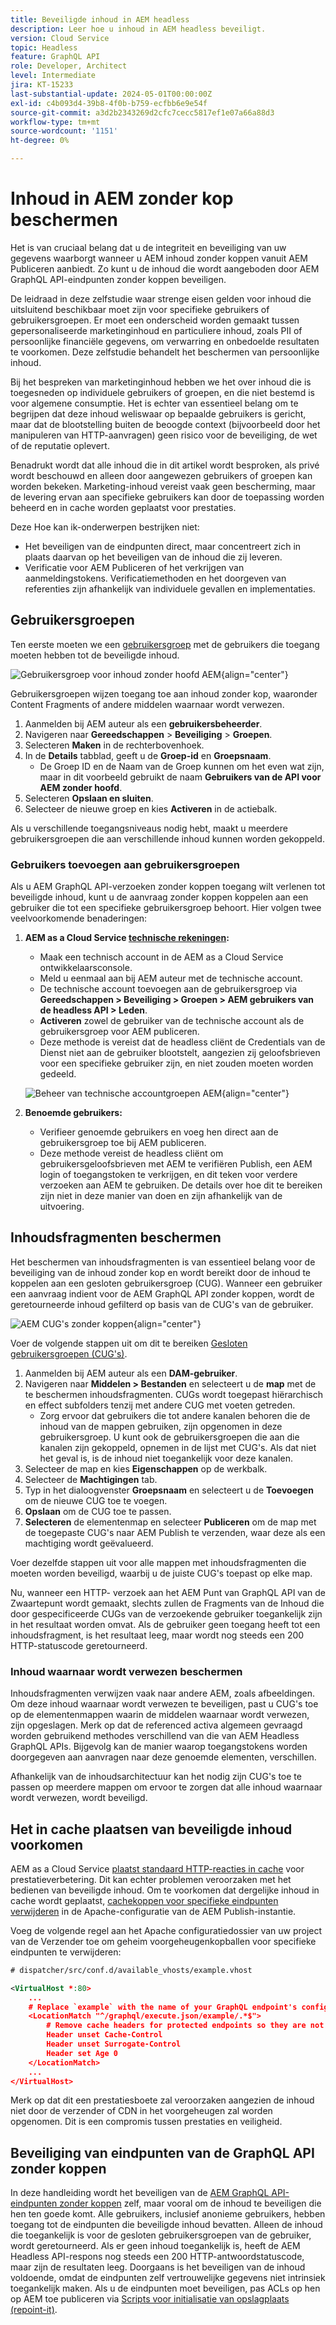 ```yaml
---
title: Beveiligde inhoud in AEM headless
description: Leer hoe u inhoud in AEM headless beveiligt.
version: Cloud Service
topic: Headless
feature: GraphQL API
role: Developer, Architect
level: Intermediate
jira: KT-15233
last-substantial-update: 2024-05-01T00:00:00Z
exl-id: c4b093d4-39b8-4f0b-b759-ecfbb6e9e54f
source-git-commit: a3d2b2343269d2cfc7cecc5817ef1e07a66a88d3
workflow-type: tm+mt
source-wordcount: '1151'
ht-degree: 0%

---
```


# Inhoud in AEM zonder kop beschermen

Het is van cruciaal belang dat u de integriteit en beveiliging van uw gegevens waarborgt wanneer u AEM inhoud zonder koppen vanuit AEM Publiceren aanbiedt. Zo kunt u de inhoud die wordt aangeboden door AEM GraphQL API-eindpunten zonder koppen beveiligen.

De leidraad in deze zelfstudie waar strenge eisen gelden voor inhoud die uitsluitend beschikbaar moet zijn voor specifieke gebruikers of gebruikersgroepen. Er moet een onderscheid worden gemaakt tussen gepersonaliseerde marketinginhoud en particuliere inhoud, zoals PII of persoonlijke financiële gegevens, om verwarring en onbedoelde resultaten te voorkomen. Deze zelfstudie behandelt het beschermen van persoonlijke inhoud.

Bij het bespreken van marketinginhoud hebben we het over inhoud die is toegesneden op individuele gebruikers of groepen, en die niet bestemd is voor algemene consumptie. Het is echter van essentieel belang om te begrijpen dat deze inhoud weliswaar op bepaalde gebruikers is gericht, maar dat de blootstelling buiten de beoogde context (bijvoorbeeld door het manipuleren van HTTP-aanvragen) geen risico voor de beveiliging, de wet of de reputatie oplevert.

Benadrukt wordt dat alle inhoud die in dit artikel wordt besproken, als privé wordt beschouwd en alleen door aangewezen gebruikers of groepen kan worden bekeken. Marketing-inhoud vereist vaak geen bescherming, maar de levering ervan aan specifieke gebruikers kan door de toepassing worden beheerd en in cache worden geplaatst voor prestaties.

Deze Hoe kan ik-onderwerpen bestrijken niet:

- Het beveiligen van de eindpunten direct, maar concentreert zich in plaats daarvan op het beveiligen van de inhoud die zij leveren.
- Verificatie voor AEM Publiceren of het verkrijgen van aanmeldingstokens. Verificatiemethoden en het doorgeven van referenties zijn afhankelijk van individuele gevallen en implementaties.

## Gebruikersgroepen

Ten eerste moeten we een [gebruikersgroep](https://experienceleague.adobe.com/en/docs/experience-manager-learn/cloud-service/accessing/aem-users-groups-and-permissions) met de gebruikers die toegang moeten hebben tot de beveiligde inhoud.

![Gebruikersgroep voor inhoud zonder hoofd AEM](./assets/protected-content/user-groups.png){align="center"}

Gebruikersgroepen wijzen toegang toe aan inhoud zonder kop, waaronder Content Fragments of andere middelen waarnaar wordt verwezen.

1. Aanmelden bij AEM auteur als een **gebruikersbeheerder**.
1. Navigeren naar **Gereedschappen** > **Beveiliging** > **Groepen**.
1. Selecteren **Maken** in de rechterbovenhoek.
1. In de **Details** tabblad, geeft u de **Groep-id** en **Groepsnaam**.
   - De Groep ID en de Naam van de Groep kunnen om het even wat zijn, maar in dit voorbeeld gebruikt de naam **Gebruikers van de API voor AEM zonder hoofd**.
1. Selecteren **Opslaan en sluiten**.
1. Selecteer de nieuwe groep en kies **Activeren** in de actiebalk.

Als u verschillende toegangsniveaus nodig hebt, maakt u meerdere gebruikersgroepen die aan verschillende inhoud kunnen worden gekoppeld.

### Gebruikers toevoegen aan gebruikersgroepen

Als u AEM GraphQL API-verzoeken zonder koppen toegang wilt verlenen tot beveiligde inhoud, kunt u de aanvraag zonder koppen koppelen aan een gebruiker die tot een specifieke gebruikersgroep behoort. Hier volgen twee veelvoorkomende benaderingen:

1. **AEM as a Cloud Service [technische rekeningen](https://experienceleague.adobe.com/en/docs/experience-manager-learn/getting-started-with-aem-headless/authentication/service-credentials):**
   - Maak een technisch account in de AEM as a Cloud Service ontwikkelaarsconsole.
   - Meld u eenmaal aan bij AEM auteur met de technische account.
   - De technische account toevoegen aan de gebruikersgroep via **Gereedschappen > Beveiliging > Groepen > AEM gebruikers van de headless API > Leden**.
   - **Activeren** zowel de gebruiker van de technische account als de gebruikersgroep voor AEM publiceren.
   - Deze methode is vereist dat de headless cliënt de Credentials van de Dienst niet aan de gebruiker blootstelt, aangezien zij geloofsbrieven voor een specifieke gebruiker zijn, en niet zouden moeten worden gedeeld.

   ![Beheer van technische accountgroepen AEM](./assets/protected-content/group-membership.png){align="center"}

2. **Benoemde gebruikers:**
   - Verifieer genoemde gebruikers en voeg hen direct aan de gebruikersgroep toe bij AEM publiceren.
   - Deze methode vereist de headless cliënt om gebruikersgeloofsbrieven met AEM te verifiëren Publish, een AEM login of toegangstoken te verkrijgen, en dit teken voor verdere verzoeken aan AEM te gebruiken. De details over hoe dit te bereiken zijn niet in deze manier van doen en zijn afhankelijk van de uitvoering.

## Inhoudsfragmenten beschermen

Het beschermen van inhoudsfragmenten is van essentieel belang voor de beveiliging van de inhoud zonder kop en wordt bereikt door de inhoud te koppelen aan een gesloten gebruikersgroep (CUG). Wanneer een gebruiker een aanvraag indient voor de AEM GraphQL API zonder koppen, wordt de geretourneerde inhoud gefilterd op basis van de CUG&#39;s van de gebruiker.

![AEM CUG&#39;s zonder koppen](./assets/protected-content/cugs.png){align="center"}

Voer de volgende stappen uit om dit te bereiken [Gesloten gebruikersgroepen (CUG&#39;s)](https://experienceleague.adobe.com/en/docs/experience-manager-learn/assets/advanced/closed-user-groups).

1. Aanmelden bij AEM auteur als een **DAM-gebruiker**.
2. Navigeren naar **Middelen > Bestanden** en selecteert u de **map** met de te beschermen inhoudsfragmenten. CUGs wordt toegepast hiërarchisch en effect subfolders tenzij met andere CUG met voeten getreden.
   - Zorg ervoor dat gebruikers die tot andere kanalen behoren die de inhoud van de mappen gebruiken, zijn opgenomen in deze gebruikersgroep. U kunt ook de gebruikersgroepen die aan die kanalen zijn gekoppeld, opnemen in de lijst met CUG&#39;s. Als dat niet het geval is, is de inhoud niet toegankelijk voor deze kanalen.
3. Selecteer de map en kies **Eigenschappen** op de werkbalk.
4. Selecteer de **Machtigingen** tab.
5. Typ in het dialoogvenster **Groepsnaam** en selecteert u de **Toevoegen** om de nieuwe CUG toe te voegen.
6. **Opslaan** om de CUG toe te passen.
7. **Selecteren** de elementenmap en selecteer **Publiceren** om de map met de toegepaste CUG&#39;s naar AEM Publish te verzenden, waar deze als een machtiging wordt geëvalueerd.

Voer dezelfde stappen uit voor alle mappen met inhoudsfragmenten die moeten worden beveiligd, waarbij u de juiste CUG&#39;s toepast op elke map.

Nu, wanneer een HTTP- verzoek aan het AEM Punt van GraphQL API van de Zwaartepunt wordt gemaakt, slechts zullen de Fragments van de Inhoud die door gespecificeerde CUGs van de verzoekende gebruiker toegankelijk zijn in het resultaat worden omvat. Als de gebruiker geen toegang heeft tot een inhoudsfragment, is het resultaat leeg, maar wordt nog steeds een 200 HTTP-statuscode geretourneerd.

### Inhoud waarnaar wordt verwezen beschermen

Inhoudsfragmenten verwijzen vaak naar andere AEM, zoals afbeeldingen. Om deze inhoud waarnaar wordt verwezen te beveiligen, past u CUG&#39;s toe op de elementenmappen waarin de middelen waarnaar wordt verwezen, zijn opgeslagen. Merk op dat de referenced activa algemeen gevraagd worden gebruikend methodes verschillend van die van AEM Headless GraphQL APIs. Bijgevolg kan de manier waarop toegangstokens worden doorgegeven aan aanvragen naar deze genoemde elementen, verschillen.

Afhankelijk van de inhoudsarchitectuur kan het nodig zijn CUG&#39;s toe te passen op meerdere mappen om ervoor te zorgen dat alle inhoud waarnaar wordt verwezen, wordt beveiligd.

## Het in cache plaatsen van beveiligde inhoud voorkomen

AEM as a Cloud Service [plaatst standaard HTTP-reacties in cache](https://experienceleague.adobe.com/en/docs/experience-manager-learn/cloud-service/caching/publish) voor prestatieverbetering. Dit kan echter problemen veroorzaken met het bedienen van beveiligde inhoud. Om te voorkomen dat dergelijke inhoud in cache wordt geplaatst, [cachekoppen voor specifieke eindpunten verwijderen](https://experienceleague.adobe.com/en/docs/experience-manager-learn/cloud-service/caching/publish#how-to-customize-cache-rules-1) in de Apache-configuratie van de AEM Publish-instantie.

Voeg de volgende regel aan het Apache configuratiedossier van uw project van de Verzender toe om geheim voorgeheugenkopballen voor specifieke eindpunten te verwijderen:

```xml
# dispatcher/src/conf.d/available_vhosts/example.vhost

<VirtualHost *:80>
    ...
    # Replace `example` with the name of your GraphQL endpoint's configuration name.
    <LocationMatch "^/graphql/execute.json/example/.*$">
        # Remove cache headers for protected endpoints so they are not cached
        Header unset Cache-Control
        Header unset Surrogate-Control
        Header set Age 0
    </LocationMatch>
    ...
</VirtualHost>
```

Merk op dat dit een prestatiesboete zal veroorzaken aangezien de inhoud niet door de verzender of CDN in het voorgeheugen zal worden opgenomen. Dit is een compromis tussen prestaties en veiligheid.

## Beveiliging van eindpunten van de GraphQL API zonder koppen

In deze handleiding wordt het beveiligen van de [AEM GraphQL API-eindpunten zonder koppen](https://experienceleague.adobe.com/en/docs/experience-manager-cloud-service/content/headless/graphql-api/graphql-endpoint) zelf, maar vooral om de inhoud te beveiligen die hen ten goede komt. Alle gebruikers, inclusief anonieme gebruikers, hebben toegang tot de eindpunten die beveiligde inhoud bevatten. Alleen de inhoud die toegankelijk is voor de gesloten gebruikersgroepen van de gebruiker, wordt geretourneerd. Als er geen inhoud toegankelijk is, heeft de AEM Headless API-respons nog steeds een 200 HTTP-antwoordstatuscode, maar zijn de resultaten leeg. Doorgaans is het beveiligen van de inhoud voldoende, omdat de eindpunten zelf vertrouwelijke gegevens niet intrinsiek toegankelijk maken. Als u de eindpunten moet beveiligen, pas ACLs op hen op AEM toe publiceren via [Scripts voor initialisatie van opslagplaats (repoint-it)](https://sling.apache.org/documentation/bundles/repository-initialization.html#repoinit-parser-test-scenarios).

